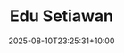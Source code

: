 ---
title: "Edu Setiawan"
date: 2025-08-10T23:25:31+10:00
draft: false
photo: "/images/edu.JPG"
position: "General Representative"
role_types:
  - "General Representative"
---